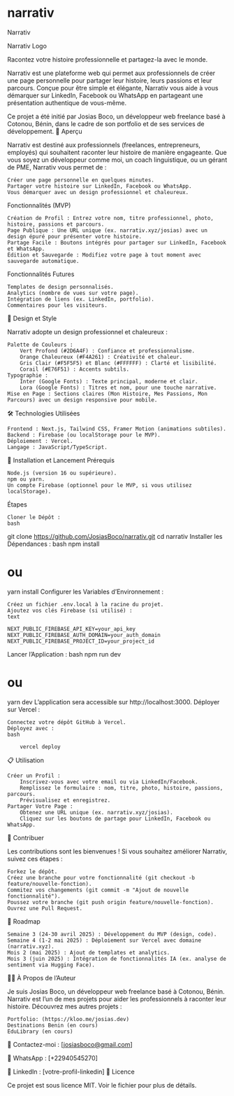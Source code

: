 # narrativ
Narrativ

Narrativ Logo

Racontez votre histoire professionnelle et partagez-la avec le monde.

Narrativ est une plateforme web qui permet aux professionnels de créer une page personnelle pour partager leur histoire, leurs passions et leur parcours. Conçue pour être simple et élégante, Narrativ vous aide à vous démarquer sur LinkedIn, Facebook ou WhatsApp en partageant une présentation authentique de vous-même.

Ce projet a été initié par Josias Boco, un développeur web freelance basé à Cotonou, Bénin, dans le cadre de son portfolio et de ses services de développement.
📖 Aperçu

Narrativ est destiné aux professionnels (freelances, entrepreneurs, employés) qui souhaitent raconter leur histoire de manière engageante. Que vous soyez un développeur comme moi, un coach linguistique, ou un gérant de PME, Narrativ vous permet de :

    Créer une page personnelle en quelques minutes.
    Partager votre histoire sur LinkedIn, Facebook ou WhatsApp.
    Vous démarquer avec un design professionnel et chaleureux.

Fonctionnalités (MVP)

    Création de Profil : Entrez votre nom, titre professionnel, photo, histoire, passions et parcours.
    Page Publique : Une URL unique (ex. narrativ.xyz/josias) avec un design épuré pour présenter votre histoire.
    Partage Facile : Boutons intégrés pour partager sur LinkedIn, Facebook et WhatsApp.
    Édition et Sauvegarde : Modifiez votre page à tout moment avec sauvegarde automatique.

Fonctionnalités Futures

    Templates de design personnalisés.
    Analytics (nombre de vues sur votre page).
    Intégration de liens (ex. LinkedIn, portfolio).
    Commentaires pour les visiteurs.

🎨 Design et Style

Narrativ adopte un design professionnel et chaleureux :

    Palette de Couleurs :
        Vert Profond (#2D6A4F) : Confiance et professionnalisme.
        Orange Chaleureux (#F4A261) : Créativité et chaleur.
        Gris Clair (#F5F5F5) et Blanc (#FFFFFF) : Clarté et lisibilité.
        Corail (#E76F51) : Accents subtils.
    Typographie :
        Inter (Google Fonts) : Texte principal, moderne et clair.
        Lora (Google Fonts) : Titres et nom, pour une touche narrative.
    Mise en Page : Sections claires (Mon Histoire, Mes Passions, Mon Parcours) avec un design responsive pour mobile.

🛠️ Technologies Utilisées

    Frontend : Next.js, Tailwind CSS, Framer Motion (animations subtiles).
    Backend : Firebase (ou localStorage pour le MVP).
    Déploiement : Vercel.
    Langage : JavaScript/TypeScript.

🚀 Installation et Lancement
Prérequis

    Node.js (version 16 ou supérieure).
    npm ou yarn.
    Un compte Firebase (optionnel pour le MVP, si vous utilisez localStorage).

Étapes

    Cloner le Dépôt :
    bash

git clone https://github.com/JosiasBoco/narrativ.git
cd narrativ
Installer les Dépendances :
bash
npm install
# ou
yarn install
Configurer les Variables d’Environnement :

    Créez un fichier .env.local à la racine du projet.
    Ajoutez vos clés Firebase (si utilisé) :
    text

    NEXT_PUBLIC_FIREBASE_API_KEY=your_api_key
    NEXT_PUBLIC_FIREBASE_AUTH_DOMAIN=your_auth_domain
    NEXT_PUBLIC_FIREBASE_PROJECT_ID=your_project_id

Lancer l’Application :
bash
npm run dev
# ou
yarn dev
L’application sera accessible sur http://localhost:3000.
Déployer sur Vercel :

    Connectez votre dépôt GitHub à Vercel.
    Déployez avec :
    bash

        vercel deploy

📋 Utilisation

    Créer un Profil :
        Inscrivez-vous avec votre email ou via LinkedIn/Facebook.
        Remplissez le formulaire : nom, titre, photo, histoire, passions, parcours.
        Prévisualisez et enregistrez.
    Partager Votre Page :
        Obtenez une URL unique (ex. narrativ.xyz/josias).
        Cliquez sur les boutons de partage pour LinkedIn, Facebook ou WhatsApp.

🤝 Contribuer

Les contributions sont les bienvenues ! Si vous souhaitez améliorer Narrativ, suivez ces étapes :

    Forkez le dépôt.
    Créez une branche pour votre fonctionnalité (git checkout -b feature/nouvelle-fonction).
    Commitez vos changements (git commit -m "Ajout de nouvelle fonctionnalité").
    Poussez votre branche (git push origin feature/nouvelle-fonction).
    Ouvrez une Pull Request.

📅 Roadmap

    Semaine 3 (24-30 avril 2025) : Développement du MVP (design, code).
    Semaine 4 (1-2 mai 2025) : Déploiement sur Vercel avec domaine (narrativ.xyz).
    Mois 2 (mai 2025) : Ajout de templates et analytics.
    Mois 3 (juin 2025) : Intégration de fonctionnalités IA (ex. analyse de sentiment via Hugging Face).

👨‍💻 À Propos de l’Auteur

Je suis Josias Boco, un développeur web freelance basé à Cotonou, Bénin. Narrativ est l’un de mes projets pour aider les professionnels à raconter leur histoire. Découvrez mes autres projets :

    Portfolio: (https://kloo.me/josias.dev)
    Destinations Benin (en cours)
    EduLibrary (en cours)

📧 Contactez-moi : [josiasboco@gmail.com]

📱 WhatsApp : [+22940545270]

🔗 LinkedIn : [votre-profil-linkedin]
📜 Licence

Ce projet est sous licence MIT. Voir le fichier  pour plus de détails.
